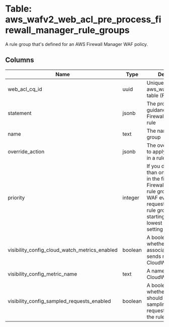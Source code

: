 
# Table: aws_wafv2_web_acl_pre_process_firewall_manager_rule_groups
A rule group that's defined for an AWS Firewall Manager WAF policy. 
## Columns
| Name        | Type           | Description  |
| ------------- | ------------- | -----  |
|web_acl_cq_id|uuid|Unique ID of aws_wafv2_web_acls table (FK)|
|statement|jsonb|The processing guidance for an AWS Firewall Manager rule|
|name|text|The name of the rule group|
|override_action|jsonb|The override action to apply to the rules in a rule group|
|priority|integer|If you define more than one rule group in the first or last Firewall Manager rule groups, AWS WAF evaluates each request against the rule groups in order, starting from the lowest priority setting|
|visibility_config_cloud_watch_metrics_enabled|boolean|A boolean indicating whether the associated resource sends metrics to CloudWatch|
|visibility_config_metric_name|text|A name of the CloudWatch metric|
|visibility_config_sampled_requests_enabled|boolean|A boolean indicating whether AWS WAF should store a sampling of the web requests that match the rules|

